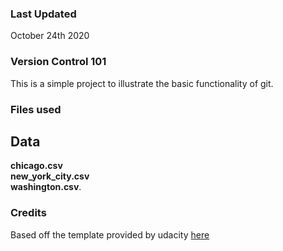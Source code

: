 ### Last Updated
October 24th 2020

### Version Control 101
This is a simple project to illustrate the basic functionality of git.

### Files used
## Data
**chicago.csv**  
**new_york_city.csv**  
**washington.csv**.

### Credits
Based off the template provided by udacity [here](https://github.com/udacity/pdsnd_github)


